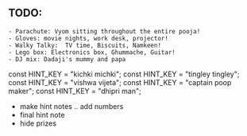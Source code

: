 ## TODO:

    - Parachute: Vyom sitting throughout the entire pooja!
    - Gloves: movie nights, work desk, projector!
    - Walky Talky:  TV time, Biscuits, Namkeen!
    - Lego box: Electronics box, Ghummache, Guitar!
    - DJ mix: Dadaji's mummy and papa

const HINT_KEY = "kichki michki";
const HINT_KEY = "tingley tingley";
const HINT_KEY = "vishwa vijeta";
const HINT_KEY = "captain poop maker";
const HINT_KEY = "dhipri man";

- make hint notes .. add numbers
- final hint note
- hide prizes
